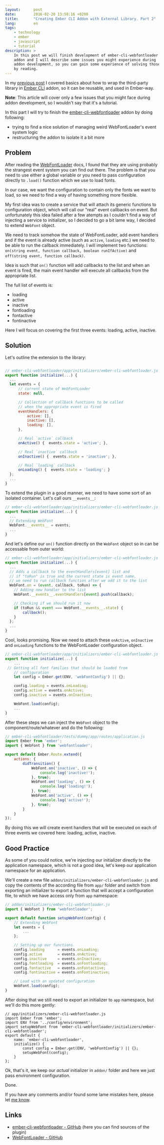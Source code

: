 ```yaml
---
layout:      post
date:        2016-02-20 13:58:16 +0200
title:       "Creating Ember CLI Addon with External Library. Part 2"
lang:        en
tags:
    - technology
    - ember
    - javascript
    - tutorial
description: >
    In this post we will finish development of ember-cli-webfontloader
    addon and I will describe some issues you might experience during
    addon development, so you can gain some experience of solving those
    by reading.
---
```

In my [previous post][p] I covered basics about how to wrap the third-party library in [Ember CLI][ecli] addon, so it can be reusable, and used in Ember-way.

**Note**: This article will cover only a few issues that you might face during addon development, so I wouldn't say that it's a tutorial.

In this part I will try to finish the [ember-cli-webfontloader][ecw] addon by doing following:
* trying to find a nice solution of managing weird WebFontLoader's event system logic
* restructuring the addon to isolate it a bit more

## Problem

After reading the [WebFontLoader][wfl] docs, I found that they are using probably the strangest event system you can find out there. The problem is that you need to use either a global variable or you need to pass configuration directly to `.load()` function which we use to load fonts.

In our case, we want the configuration to contain only the fonts we want to load, so we need to find a way of having something more flexible.

My first idea was to create a service that will attach its generic functions to configuration object, which will call our "real" event callbacks on event. But unfortunately this idea failed after a few atempts as I couldn't find a way of injecting a service to initializer, so I decided to go a bit lame way, I decided to extend `WebFont` object.

We need to track somehow the state of WebFontLoader, add event handlers and if the event is already active (such as `active`, `loading` etc.) we need to be able to run the callback immediately. I will implement two functions: `on(string event, function callback, boolean runIfActive)` and `off(string event, function callback)`.

Idea is such that `on()` function will add callbacks to the list and when an event is fired, the main event handler will execute all callbacks from the appropriate list.

The full list of events is:

* loading
* active
* inactive
* fontloading
* fontactive
* fontinactive

Here I will focus on covering the first three events: loading, active, inactive.

## Solution

Let's outline the extension to the library:

```javascript

// ember-cli-webfontloader/app/initializers/ember-cli-webfontloader.js
export function initialize(...) {
  ...
  let events = {
      // current state of WebFontLoader
      state: null,

      // Collection of callback functions to be called
      // when the appropriate event is fired
      eventHandlers: {
          active: [],
          inactive: [],
          loading: [],
      },

      // Real `active` callback
      onActive() {  events.state = 'active'; },

      // Real `inactive` callback
      onInactive() {  events.state = 'inactive'; },

      // Real `loading` callback
      onLoading() {  events.state = 'loading'; }
  };
  ...
}
```

To extend the plugin in a good manner, we need to have some sort of an isolated container. Let's call ours `__events__`:

```javascript
// ember-cli-webfontloader/app/initializers/ember-cli-webfontloader.js
export function initialize(...) {
  ...
  // Extending WebFont
  WebFont.__events__ = events;
  ...
}
```

And let's define our `on()` function directly on the `WebFont` object so in can be accessable from outer world:

```javascript
// ember-cli-webfontloader/app/initializers/ember-cli-webfontloader.js
export function initialize(...) {
  ...
  // Adds a callback to the eventHandlers[event] list and
  // if "toRun" is true and the current state is event name,
  // we need to run callback function after we add it to the list
  WebFont.on = (event, callback, toRun) => {
    // Adding new handler to the list
    WebFont.__events__.eventHandlers[event].push(callback);

    // Checking if we should run it now
    if (toRun && event === WebFont.__events__.state) {
        callback();
    }
  };
  ...
}
```

Cool, looks promising. Now we need to attach these `onActive`, `onInactive` and `onLoading` functions to the WebFontLoader configuration object.

```javascript
// ember-cli-webfontloader/app/initializers/ember-cli-webfontloader.js
export function initialize(...) {
    ...
 // Getting all font families that should be loaded from
    // configuration
    let config = Ember.get(ENV, 'webFontConfig') || {};

    config.loading = events.onLoading;
    config.active = events.onActive;
    config.inactive = events.onInactive;

    WebFont.load(config);
    ...
}
```

After these steps we can inject the `WebFont` object to the component/route/whatever and do the following:

```javascript
// ember-cli-webfontloader/tests/dummy/app/routes/application.js
import Ember from 'ember';
import { WebFont } from 'webfontloader';

export default Ember.Route.extend({
    actions: {
        didTransition() {
            WebFont.on('inactive', () => {
                console.log('inactive!');
            }, true);
            WebFont.on('loading', () => {
                console.log('loading!');
            }, true);
            WebFont.on('active', () => {
                console.log('active!');
            }, true);
        }
    }
});
```

By doing this we will create event handlers that will be executed on each of three events we covered here: loading, active, inactive.

## Good Practice

As some of you could notice, we're injecting our initializer directly to the application namespace, which is not a good idea, let's keep our application namespace for an application.

We'll create a new file `addon/initializers/ember-cli-webfontloader.js` and copy the contents of the according file from `app/` folder and switch from exporting an initializer to export a function that will accept a configuration file, to which we have access only from `app` namespace:

```javascript
// addon/initializers/ember-cli-webfontloader.js
import { WebFont } from 'webfontloader';

export default function setupWebFont(config) {
    // Extending WebFont
    let events = {
        ...
    };

    // Setting up our functions
    config.loading      = events.onLoading;
    config.active       = events.onActive;
    config.inactive     = events.onInactive;
    config.fontloading  = events.onFontloading;
    config.fontactive   = events.onFontactive;
    config.fontinactive = events.onFontinactive;

    // Load with an updated configuration
    WebFont.load(config);
}
```

After doing that we still need to export an initializer to `app` namespace, but we'll do this more gently:

```
// app/initializers/ember-cli-webfontloader.js
import Ember from 'ember';
import ENV from '../config/environment';
import setupWebFont from 'ember-cli-webfontloader/initializers/ember-cli-webfontloader';
export default {
    name: 'ember-cli-webfontloader',
    initialize() {
        const config = Ember.get(ENV, 'webFontConfig') || {};
        setupWebFont(config);
    }
};
```

Ok, that's it, we keep our _actual_ initializer in `addon/` folder and here we just pass environment configuration.

Done.

If you have any comments and/or found some lame mistakes here, please let [me know][twitter].

## Links
* [ember-cli-webfontloader - GitHub][ecw] (here you can find sources of the plugin)
* [WebFontLoader - GitHub][wfl]

[p]: https://kuzzmi.com/blog/creating-ember-cli-addon-with-external-library-part-2
[wfl]: https://github.com/typekit/webfontloader
[ecw]: https://github.com/kuzzmi/ember-cli-webfontloader
[ecli]: http://www.ember-cli.com
[twitter]: http://twitter.com/kuzzmi
